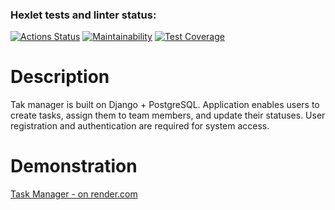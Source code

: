 ### Hexlet tests and linter status:
[![Actions Status](https://github.com/sayat-a/python-project-52/actions/workflows/hexlet-check.yml/badge.svg)](https://github.com/sayat-a/python-project-52/actions)
[![Maintainability](https://api.codeclimate.com/v1/badges/58be589d2eb82f2199c3/maintainability)](https://codeclimate.com/github/sayat-a/python-project-52/maintainability)
[![Test Coverage](https://api.codeclimate.com/v1/badges/58be589d2eb82f2199c3/test_coverage)](https://codeclimate.com/github/sayat-a/python-project-52/test_coverage)

# Description
Tak manager is built on Django + PostgreSQL. Application enables users to create tasks, assign them to team members, and update their statuses. User registration and authentication are required for system access.

# Demonstration
[Task Manager - on render.com](https://python-project-52-0v1o.onrender.com/)
